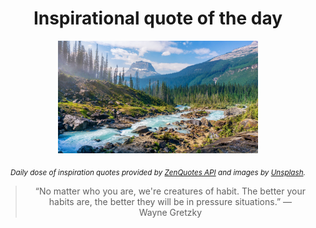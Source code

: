 
<div align="center">

# Inspirational quote of the day

<img src="./data/photo.jpeg" alt="Beautiful nature photo" width="320" height="180">

<sub><i>Daily dose of inspiration quotes provided by [ZenQuotes API](https://zenquotes.io/) and images by [Unsplash](https://unsplash.com/).</i></sub>


<blockquote>&ldquo;No matter who you are, we're creatures of habit. The better your habits are, the better they will be in pressure situations.&rdquo; &mdash; <footer>Wayne Gretzky</footer></blockquote>

</div>

